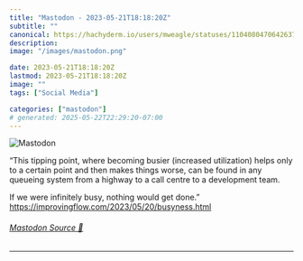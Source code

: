 ```yaml
---
title: "Mastodon - 2023-05-21T18:18:20Z"
subtitle: ""
canonical: https://hachyderm.io/users/mweagle/statuses/110408047064263709
description:
image: "/images/mastodon.png"

date: 2023-05-21T18:18:20Z
lastmod: 2023-05-21T18:18:20Z
image: ""
tags: ["Social Media"]

categories: ["mastodon"]
# generated: 2025-05-22T22:29:20-07:00
---
```

![Mastodon](/images/mastodon.png)

<p>“This tipping point, where becoming busier (increased utilization) helps only to a certain point and then makes things worse, can be found in any queueing system from a highway to a call centre to a development team.</p><p>If we were infinitely busy, nothing would get done.”<br /><a href="https://improvingflow.com/2023/05/20/busyness.html" target="_blank" rel="nofollow noopener noreferrer" translate="no"><span class="invisible">https://</span><span class="ellipsis">improvingflow.com/2023/05/20/b</span><span class="invisible">usyness.html</span></a></p>


###### [Mastodon Source 🐘](https://hachyderm.io/@mweagle/110408047064263709)

___
